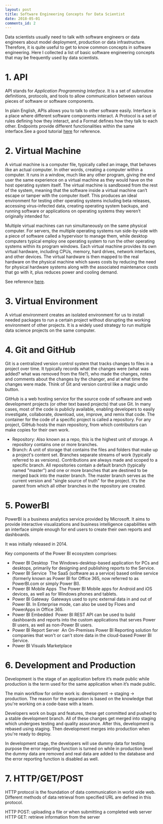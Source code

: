 ```yaml
---
layout: post
title: Software Engineering Concepts for Data Scientist
date: 2018-05-01
comments_id: 2
---
```


Data scientists usually need to talk with software engineers or data engineers about model deployment, production or data infrastructure. Therefore, it is quite useful to get to know common concepts in software engineering. Here I collected a list of basic software engineering concepts that may be frequently used by data scientists.

# 1. API

API stands for _Application Programming Interface_. It is a set of subroutine definitions, protocols, and tools to allow communication between various pieces of software or software components.

In plain English, APIs allows you to talk to other software easily. Interface is a place where different software components interact. A Protocol is a set of rules defining how they interact, and a Format defines how they talk to each other. Endpoints provide different functionalities within the same interface.See a good tutorial [here](https://medium.com/@tyteen4a03/how-apis-work-an-analogy-for-dummies-ac6ee1d1671b) for reference.

# 2. Virtual Machine

A virtual machine is a computer file, typically called an image, that behaves like an actual computer. In other words, creating a computer within a computer. It runs in a window, much like any other program, giving the end user the same experience on a virtual machine as they would have on the host operating system itself. The virtual machine is sandboxed from the rest of the system, meaning that the software inside a virtual machine can’t escape or tamper with the computer itself. This produces an ideal environment for testing other operating systems including beta releases, accessing virus-infected data, creating operating system backups, and running software or applications on operating systems they weren’t originally intended for.

Multiple virtual machines can run simultaneously on the same physical computer. For servers, the multiple operating systems run side-by-side with a piece of software called a hypervisor to manage them, while desktop computers typical employ one operating system to run the other operating systems within its program windows. Each virtual machine provides its own virtual hardware, including CPUs, memory, hard drives, network interfaces, and other devices. The virtual hardware is then mapped to the real hardware on the physical machine which saves costs by reducing the need for physical hardware systems along with the associated maintenance costs that go with it, plus reduces power and cooling demand.

See reference [here](https://azure.microsoft.com/en-us/overview/what-is-a-virtual-machine/).

# 3. Virtual Environment

A virtual environment creates an isolated environment for us to install needed packages to run a certain project without disrupting the working environment of other projects. It is a widely used strategy to run multiple data science projects on the same computer.

# 4. Git and GitHub

Git is a centralized version control system that tracks changes to files in a project over time. It typically records what the changes were (what was added? what was removed from the file?), who made the changes, notes and comments about the changes by the changer, and at what time the changes were made. Think of Git and version control like a magic undo button.
 
GitHub is a web hosting service for the source code of software and web development projects (or other text based projects) that use Git. In many cases, most of the code is publicly available, enabling developers to easily investigate, collaborate, download, use, improve, and remix that code. The container for the code of a specific project is called a repository.
For any project, GitHub hosts the main repository, from which contributors can make copies for their own work.
- Repository: Also known as a repo, this is the highest unit of storage. A repository contains one or more branches.
- Branch: A unit of storage that contains the files and folders that make up a project's content set. Branches separate streams of work (typically referred to as versions). Contributions are always made and scoped to a specific branch. All repositories contain a default branch (typically named "master") and one or more branches that are destined to be merged back into the master branch. The master branch serves as the current version and "single source of truth" for the project. It's the parent from which all other branches in the repository are created.

# 5. PowerBI

PowerBI is a business analytics service provided by Microsoft. It aims to provide interactive visualizations and business intelligence capabilities with an interface simple enough for end users to create their own reports and dashboards. 

It was initially released in 2014.

Key components of the Power BI ecosystem comprises: 
- Power BI Desktop 
	The Windows-desktop-based application for PCs and desktops, primarily for designing and publishing reports to the Service.
- Power BI Service 
	The SaaS (software as a service) based online service (formerly known as Power BI for Office 365, now referred to as PowerBI.com or simply Power BI).
- Power BI Mobile Apps 
	The Power BI Mobile apps for Android and iOS devices, as well as for Windows phones and tablets.
- Power BI Gateway 
	Gateways used to sync external data in and out of Power BI. In Enterprise mode, can also be used by Flows and PowerApps in Office 365.
- Power BI Embedded 
	Power BI REST API can be used to build dashboards and reports into the custom applications that serves Power BI users, as well as non-Power BI users.
- Power BI Report Server 
	An On-Premises Power BI Reporting solution for companies that won't or can't store data in the cloud-based Power BI Service.
- Power BI Visuals Marketplace 

# 6. Development and Production

Development is the stage of an application before it’s made public while production is the term used for the same application when it’s made public.

The main workflow for online work is: development -> staging -> production. The reason for the separation is based on the knowledge that you're working on a code-base with a team.

Developers work on bugs and features, these get committed and pushed to a stable development branch. All of these changes get merged into staging which undergoes testing and quality assurance. After this, development is rebased using staging. Then development merges into production when you're ready to deploy.

In development stage, the developers will use dummy data for testing purpose the error reporting function is turned on while in production level the dummy data are removed and real data are added to the database and the error reporting function is disabled as well.

# 7. HTTP/GET/POST
HTTP protocol is the foundation of data communication in world wide web. Different methods of data retrieval from specified URL are defined in this protocol.

HTTP POST: uploading a file or when submitting a completed web server
HTTP GET: retrieve information from the server
